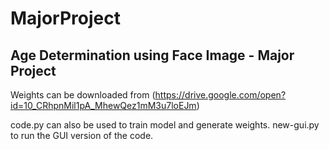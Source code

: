 # MajorProject

## Age Determination using Face Image - Major Project

Weights can be downloaded from (https://drive.google.com/open?id=10_CRhpnMil1pA_MhewQez1mM3u7loEJm)

code.py can also be used to train model and generate weights. new-gui.py to run the GUI version of the code.
